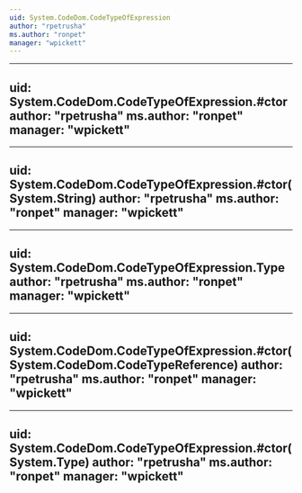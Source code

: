 ```yaml
---
uid: System.CodeDom.CodeTypeOfExpression
author: "rpetrusha"
ms.author: "ronpet"
manager: "wpickett"
---
```


---
uid: System.CodeDom.CodeTypeOfExpression.#ctor
author: "rpetrusha"
ms.author: "ronpet"
manager: "wpickett"
---

---
uid: System.CodeDom.CodeTypeOfExpression.#ctor(System.String)
author: "rpetrusha"
ms.author: "ronpet"
manager: "wpickett"
---

---
uid: System.CodeDom.CodeTypeOfExpression.Type
author: "rpetrusha"
ms.author: "ronpet"
manager: "wpickett"
---

---
uid: System.CodeDom.CodeTypeOfExpression.#ctor(System.CodeDom.CodeTypeReference)
author: "rpetrusha"
ms.author: "ronpet"
manager: "wpickett"
---

---
uid: System.CodeDom.CodeTypeOfExpression.#ctor(System.Type)
author: "rpetrusha"
ms.author: "ronpet"
manager: "wpickett"
---
